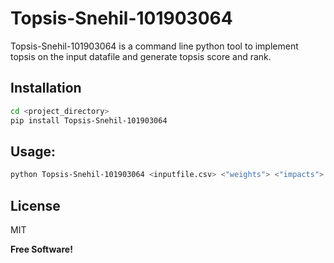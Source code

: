 # Topsis-Snehil-101903064

Topsis-Snehil-101903064 is a command line python tool to implement topsis on the input datafile and generate topsis score and rank.

## Installation

```sh
cd <project_directory>
pip install Topsis-Snehil-101903064
```

## Usage:

```sh
python Topsis-Snehil-101903064 <inputfile.csv> <"weights"> <"impacts"> <outputfile.csv>
```

## License

MIT

**Free Software!**
